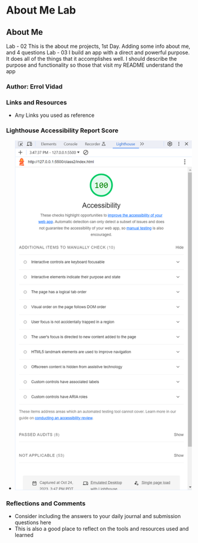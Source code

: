 # About Me Lab

## About Me

Lab - 02 This is the about me projects, 1st Day. Adding some info about me, and 4 questions
Lab - 03 I build an app with a direct and powerful purpose. It does all of the things that it accomplishes well. I should describe the purpose and functionality so those that visit my README understand the app

### Author: Errol Vidad

### Links and Resources

* Any Links you used as reference

### Lighthouse Accessibility Report Score

* ![Lab 2 accessibility results](/class2/img/accessibility-score.PNG)

### Reflections and Comments

* Consider including the answers to your daily journal and submission questions here
* This is also a good place to reflect on the tools and resources used and learned
